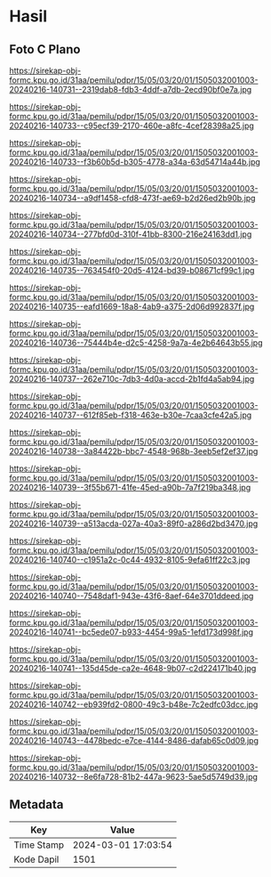 # Hasil

## Foto C Plano

https://sirekap-obj-formc.kpu.go.id/31aa/pemilu/pdpr/15/05/03/20/01/1505032001003-20240216-140731--2319dab8-fdb3-4ddf-a7db-2ecd90bf0e7a.jpg

https://sirekap-obj-formc.kpu.go.id/31aa/pemilu/pdpr/15/05/03/20/01/1505032001003-20240216-140733--c95ecf39-2170-460e-a8fc-4cef28398a25.jpg

https://sirekap-obj-formc.kpu.go.id/31aa/pemilu/pdpr/15/05/03/20/01/1505032001003-20240216-140733--f3b60b5d-b305-4778-a34a-63d54714a44b.jpg

https://sirekap-obj-formc.kpu.go.id/31aa/pemilu/pdpr/15/05/03/20/01/1505032001003-20240216-140734--a9df1458-cfd8-473f-ae69-b2d26ed2b90b.jpg

https://sirekap-obj-formc.kpu.go.id/31aa/pemilu/pdpr/15/05/03/20/01/1505032001003-20240216-140734--277bfd0d-310f-41bb-8300-216e24163dd1.jpg

https://sirekap-obj-formc.kpu.go.id/31aa/pemilu/pdpr/15/05/03/20/01/1505032001003-20240216-140735--763454f0-20d5-4124-bd39-b08671cf99c1.jpg

https://sirekap-obj-formc.kpu.go.id/31aa/pemilu/pdpr/15/05/03/20/01/1505032001003-20240216-140735--eafd1669-18a8-4ab9-a375-2d06d992837f.jpg

https://sirekap-obj-formc.kpu.go.id/31aa/pemilu/pdpr/15/05/03/20/01/1505032001003-20240216-140736--75444b4e-d2c5-4258-9a7a-4e2b64643b55.jpg

https://sirekap-obj-formc.kpu.go.id/31aa/pemilu/pdpr/15/05/03/20/01/1505032001003-20240216-140737--262e710c-7db3-4d0a-accd-2b1fd4a5ab94.jpg

https://sirekap-obj-formc.kpu.go.id/31aa/pemilu/pdpr/15/05/03/20/01/1505032001003-20240216-140737--612f85eb-f318-463e-b30e-7caa3cfe42a5.jpg

https://sirekap-obj-formc.kpu.go.id/31aa/pemilu/pdpr/15/05/03/20/01/1505032001003-20240216-140738--3a84422b-bbc7-4548-968b-3eeb5ef2ef37.jpg

https://sirekap-obj-formc.kpu.go.id/31aa/pemilu/pdpr/15/05/03/20/01/1505032001003-20240216-140739--3f55b671-41fe-45ed-a90b-7a7f219ba348.jpg

https://sirekap-obj-formc.kpu.go.id/31aa/pemilu/pdpr/15/05/03/20/01/1505032001003-20240216-140739--a513acda-027a-40a3-89f0-a286d2bd3470.jpg

https://sirekap-obj-formc.kpu.go.id/31aa/pemilu/pdpr/15/05/03/20/01/1505032001003-20240216-140740--c1951a2c-0c44-4932-8105-9efa61ff22c3.jpg

https://sirekap-obj-formc.kpu.go.id/31aa/pemilu/pdpr/15/05/03/20/01/1505032001003-20240216-140740--7548daf1-943e-43f6-8aef-64e3701ddeed.jpg

https://sirekap-obj-formc.kpu.go.id/31aa/pemilu/pdpr/15/05/03/20/01/1505032001003-20240216-140741--bc5ede07-b933-4454-99a5-1efd173d998f.jpg

https://sirekap-obj-formc.kpu.go.id/31aa/pemilu/pdpr/15/05/03/20/01/1505032001003-20240216-140741--135d45de-ca2e-4648-9b07-c2d224171b40.jpg

https://sirekap-obj-formc.kpu.go.id/31aa/pemilu/pdpr/15/05/03/20/01/1505032001003-20240216-140742--eb939fd2-0800-49c3-b48e-7c2edfc03dcc.jpg

https://sirekap-obj-formc.kpu.go.id/31aa/pemilu/pdpr/15/05/03/20/01/1505032001003-20240216-140743--4478bedc-e7ce-4144-8486-dafab65c0d09.jpg

https://sirekap-obj-formc.kpu.go.id/31aa/pemilu/pdpr/15/05/03/20/01/1505032001003-20240216-140732--8e6fa728-81b2-447a-9623-5ae5d5749d39.jpg


## Metadata

| Key        | Value               |
| ---------- | ------------------- |
| Time Stamp | 2024-03-01 17:03:54 |
| Kode Dapil | 1501                |



